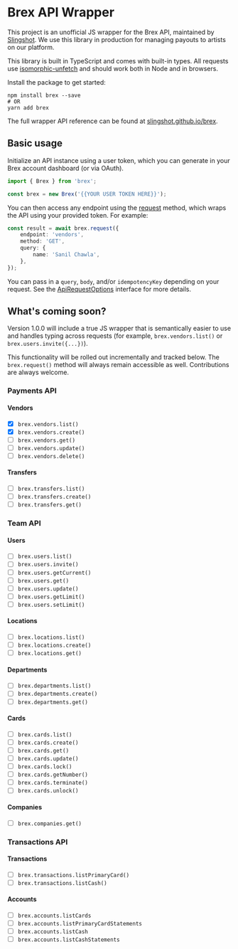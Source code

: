 # Brex API Wrapper

This project is an unofficial JS wrapper for the Brex API, maintained by [Slingshot](https://github.com/slingshot). We use this library in production for managing payouts to artists on our platform.

This library is built in TypeScript and comes with built-in types. All requests use [isomorphic-unfetch](https://www.npmjs.com/package/isomorphic-unfetch) and should work both in Node and in browsers.

Install the package to get started:
```shell
npm install brex --save
# OR
yarn add brex
```

The full wrapper API reference can be found at [slingshot.github.io/brex](https://slingshot.github.io/brex/).

## Basic usage

Initialize an API instance using a user token, which you can generate in your Brex account dashboard (or via OAuth).

```typescript
import { Brex } from 'brex';

const brex = new Brex('{{YOUR USER TOKEN HERE}}');
```

You can then access any endpoint using the [request](https://slingshot.github.io/brex/classes/Brex.html#request) method, which wraps the API using your provided token. For example:

```typescript
const result = await brex.request({
    endpoint: 'vendors',
    method: 'GET',
    query: {
        name: 'Sanil Chawla',
    },
});
```

You can pass in a `query`, `body`, and/or `idempotencyKey` depending on your request. See the [ApiRequestOptions](https://slingshot.github.io/brex/interfaces/ApiRequestOptions.html) interface for more details.


## What's coming soon?

Version 1.0.0 will include a true JS wrapper that is semantically easier to use and handles typing across requests (for example, `brex.vendors.list()` or `brex.users.invite({...})`).

This functionality will be rolled out incrementally and tracked below. The `brex.request()` method will always remain accessible as well. Contributions are always welcome.

### Payments API

#### Vendors

- [x] `brex.vendors.list()`
- [x] `brex.vendors.create()`
- [ ] `brex.vendors.get()`
- [ ] `brex.vendors.update()`
- [ ] `brex.vendors.delete()`

#### Transfers

- [ ] `brex.transfers.list()`
- [ ] `brex.transfers.create()`
- [ ] `brex.transfers.get()`

### Team API

#### Users

- [ ] `brex.users.list()`
- [ ] `brex.users.invite()`
- [ ] `brex.users.getCurrent()`
- [ ] `brex.users.get()`
- [ ] `brex.users.update()`
- [ ] `brex.users.getLimit()`
- [ ] `brex.users.setLimit()`

#### Locations

- [ ] `brex.locations.list()`
- [ ] `brex.locations.create()`
- [ ] `brex.locations.get()`

#### Departments

- [ ] `brex.departments.list()`
- [ ] `brex.departments.create()`
- [ ] `brex.departments.get()`

#### Cards

- [ ] `brex.cards.list()`
- [ ] `brex.cards.create()`
- [ ] `brex.cards.get()`
- [ ] `brex.cards.update()`
- [ ] `brex.cards.lock()`
- [ ] `brex.cards.getNumber()`
- [ ] `brex.cards.terminate()`
- [ ] `brex.cards.unlock()`

#### Companies

- [ ] `brex.companies.get()`

### Transactions API

#### Transactions

- [ ] `brex.transactions.listPrimaryCard()`
- [ ] `brex.transactions.listCash()`

#### Accounts

- [ ] `brex.accounts.listCards`
- [ ] `brex.accounts.listPrimaryCardStatements`
- [ ] `brex.accounts.listCash`
- [ ] `brex.accounts.listCashStatements`
